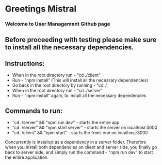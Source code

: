 # Greetings Mistral

### Welcome to User Management Github page

## Before proceeding with testing please make sure to install all the necessary dependencies.

## Instructions:

- When in the root directory run - "cd ./client"
- Run - "npm install" (This will install all the necessary dependencies)
- Go back in the root directory by running - "cd.."
- When in the root directory run - "cd ./server"
- Run - "npm install" again, to install all the necessary dependencies

## Commands to run:

- "cd ./server" && "npm run dev" - starts the entire app
- "cd ./server" && "npm start server" - starts the server on localhost:5000
- "cd ./client" && "npm start" - starts the front-end on localhost:3000

Concurrently is installed as a dependency in a server folder. Therefore when you install both dependencies on client and server side, you finally go back to server side, and simply run the command - "npm run dev" to start the entire application.
